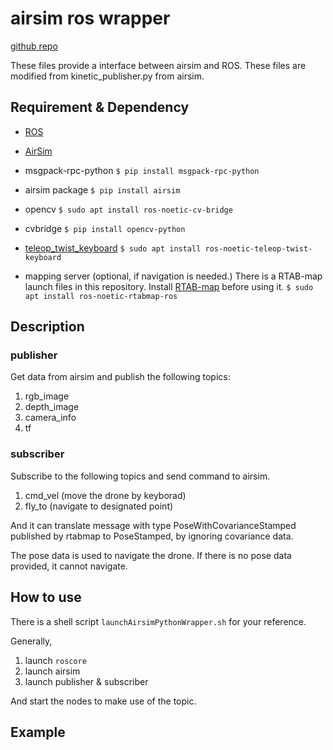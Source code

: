 # airsim ros wrapper

[github repo](https://github.com/pause582/airsim_python_wrapper)

These files provide a interface between airsim and ROS.
These files are modified from kinetic_publisher.py from airsim.

## Requirement & Dependency

* [ROS](http://wiki.ros.org/ROS/Tutorials)

* [AirSim](https://microsoft.github.io/AirSim/build_linux/)

* msgpack-rpc-python
`$ pip install msgpack-rpc-python`

* airsim package
`$ pip install airsim`

* opencv
`$ sudo apt install ros-noetic-cv-bridge`

* cvbridge
`$ pip install opencv-python`

* [teleop_twist_keyboard](http://wiki.ros.org/teleop_twist_keyboard)
`$ sudo apt install ros-noetic-teleop-twist-keyboard`

* mapping server (optional, if navigation is needed.)
There is a RTAB-map launch files in this repository.
Install [RTAB-map](http://wiki.ros.org/rtabmap_ros) before using it.
`$ sudo apt install ros-noetic-rtabmap-ros`

## Description

### publisher

Get data from airsim and publish the following topics:
1. rgb_image
2. depth_image
3. camera_info
4. tf 

### subscriber

Subscribe to the following topics and send command to airsim.
1. cmd_vel (move the drone by keyborad)
2. fly_to (navigate to designated point)

And it can translate message with type PoseWithCovarianceStamped published by rtabmap to PoseStamped, by ignoring covariance data.

The pose data is used to navigate the drone.
If there is no pose data provided, it cannot navigate.

## How to use

There is a shell script `launchAirsimPythonWrapper.sh` for your reference.

Generally,

1. launch `roscore`
2. launch airsim
3. launch publisher & subscriber

And start the nodes to make use of the topic.

## Example



